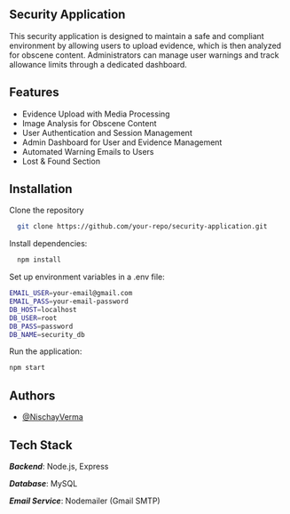 
## Security Application

This security application is designed to maintain a safe and compliant environment by allowing users to upload evidence, which is then analyzed for obscene content. Administrators can manage user warnings and track allowance limits through a dedicated dashboard.

## Features



- Evidence Upload with Media Processing
- Image Analysis for Obscene Content
- User Authentication and Session Management
- Admin Dashboard for User and Evidence Management
- Automated Warning Emails to Users
- Lost & Found Section
## Installation

Clone the repository

```bash
  git clone https://github.com/your-repo/security-application.git
```
Install dependencies:
    
```bash
  npm install
```
Set up environment variables in a .env file:

```bash
EMAIL_USER=your-email@gmail.com
EMAIL_PASS=your-email-password
DB_HOST=localhost
DB_USER=root
DB_PASS=password
DB_NAME=security_db
```
Run the application:

```bash
npm start
```
## Authors

- [@NischayVerma](https://www.github.com/NischayVerma21)




## Tech Stack


***Backend***: Node.js, Express

***Database***: MySQL

***Email Service***: Nodemailer (Gmail SMTP)


